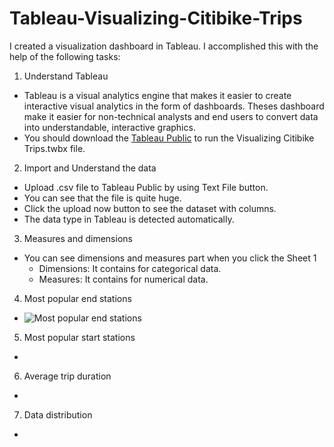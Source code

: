 # Tableau-Visualizing-Citibike-Trips
I created a visualization dashboard in Tableau. I accomplished this with the help of the following tasks:

1. Understand Tableau
  - Tableau is a visual analytics engine that makes it easier to create interactive visual analytics in the form of dashboards. Theses dashboard make it easier for non-technical analysts and end users to convert data into understandable, interactive graphics.
  - You should download the [Tableau Public](https://public.tableau.com/en-us/s/download) to run the Visualizing Citibike Trips.twbx file.
2. Import and Understand the data
  - Upload .csv file to Tableau Public by using Text File button.
  - You can see that the file is quite huge.
  - Click the upload now button to see the dataset with columns.
  - The data type in Tableau is detected automatically.
3. Measures and dimensions
- You can see dimensions and measures part when you click the Sheet 1
    - Dimensions: It contains for categorical data.
    - Measures: It contains for numerical data.
4. Most popular end stations
  - ![Most popular end stations]()
5. Most popular start stations
  - 
6. Average trip duration
  - 
7. Data distribution
  - 

